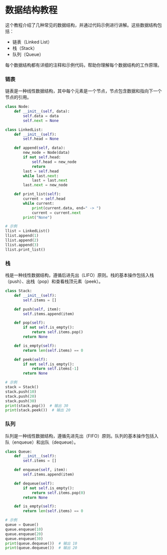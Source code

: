 # 数据结构教程

这个教程介绍了几种常见的数据结构，并通过代码示例进行讲解。这些数据结构包括：

- 链表（Linked List）
- 栈（Stack）
- 队列（Queue）

每个数据结构都有详细的注释和示例代码，帮助你理解每个数据结构的工作原理。

### 链表

链表是一种线性数据结构，其中每个元素是一个节点，节点包含数据和指向下一个节点的引用。

```python name=linked_list.py
class Node:
    def __init__(self, data):
        self.data = data
        self.next = None

class LinkedList:
    def __init__(self):
        self.head = None

    def append(self, data):
        new_node = Node(data)
        if not self.head:
            self.head = new_node
            return
        last = self.head
        while last.next:
            last = last.next
        last.next = new_node

    def print_list(self):
        current = self.head
        while current:
            print(current.data, end=" -> ")
            current = current.next
        print("None")

# 示例
llist = LinkedList()
llist.append(1)
llist.append(2)
llist.append(3)
llist.print_list()
```

### 栈

栈是一种线性数据结构，遵循后进先出（LIFO）原则。栈的基本操作包括入栈（push）、出栈（pop）和查看栈顶元素（peek）。

```python name=stack.py
class Stack:
    def __init__(self):
        self.items = []

    def push(self, item):
        self.items.append(item)

    def pop(self):
        if not self.is_empty():
            return self.items.pop()
        return None

    def is_empty(self):
        return len(self.items) == 0

    def peek(self):
        if not self.is_empty():
            return self.items[-1]
        return None

# 示例
stack = Stack()
stack.push(10)
stack.push(20)
stack.push(30)
print(stack.pop())  # 输出 30
print(stack.peek())  # 输出 20
```

### 队列

队列是一种线性数据结构，遵循先进先出（FIFO）原则。队列的基本操作包括入队（enqueue）和出队（dequeue）。

```python name=queue.py
class Queue:
    def __init__(self):
        self.items = []

    def enqueue(self, item):
        self.items.append(item)

    def dequeue(self):
        if not self.is_empty():
            return self.items.pop(0)
        return None

    def is_empty(self):
        return len(self.items) == 0

# 示例
queue = Queue()
queue.enqueue(10)
queue.enqueue(20)
queue.enqueue(30)
print(queue.dequeue())  # 输出 10
print(queue.dequeue())  # 输出 20
```
